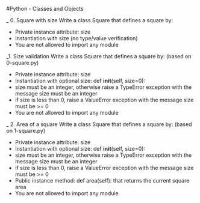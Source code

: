 

#Python - Classes and Objects



_ 0. Square with size
Write a class Square that defines a square by:
   * Private instance attribute: size
   * Instantiation with size (no type/value verification)
   * You are not allowed to import any module


_1. Size validation
Write a class Square that defines a square by: (based on 0-square.py)

   * Private instance attribute: size
   * Instantiation with optional size: def __init__(self, size=0):
   * size must be an integer, otherwise raise a TypeError exception with the message size must be an integer
   * if size is less than 0, raise a ValueError exception with the message size must be >= 0
   * You are not allowed to import any module

_ 2. Area of a square
Write a class Square that defines a square by: (based on 1-square.py)

   * Private instance attribute: size
   * Instantiation with optional size: def __init__(self, size=0):
   * size must be an integer, otherwise raise a TypeError exception with the message size must be an integer
   * if size is less than 0, raise a ValueError exception with the message size must be >= 0
   * Public instance method: def area(self): that returns the current square area
   * You are not allowed to import any module
